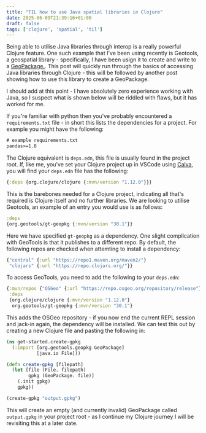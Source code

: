 ```yaml
---
title: "TIL how to use Java spatial libraries in Clojure"
date: 2025-06-09T21:39:16+01:00
draft: false
tags: ['clojure', 'spatial', 'til']
---
```


Being able to utilise Java libraries through interop is a really powerful Clojure feature. One such example that I've been using recently is Geotools, a geospatial library - specifically, I have been usign it to create and write to a [GeoPackage.](https://www.geopackage.org/). This post will quickly run through the basics of accessing Java libraries through Clojure - this will be followed by another post showing how to use this library to create a GeoPackage.

I should add at this point - I have absolutely zero experience working with Java, so I suspect what is shown below will be riddled with flaws, but it has worked for me.

If you're familiar with python then you've probably encountered a `requirements.txt` file - in short this lists the dependencies for a project. For example you might have the following:

```txt
# example requirements.txt
pandas>=1.8
```

The Clojure equivalent is `deps.edn`, this file is usually found in the project root. If, like me, you've set your Clojure project up in VSCode using [Calva](http://caliva.io), you will find your `deps.edn` file has the following:

```clojure
{:deps {org.clojure/clojure {:mvn/version "1.12.0"}}}
```

This is the barebones needed for a Clojure project, indicating all that's required is Clojure itself and no further libraries. We are looking to utilise Geotools, an example of an entry you would use is as follows:

```clojure
:deps
{org.geotools/gt-geopkg {:mvn/version "30.1"}}
```

Here we have specified `gt-geopkg` as a dependency. One slight complication with GeoTools is that it publishes to a different repo. By default, the following repos are checked when attemting to install a dependency:

```clojure
{"central" {:url "https://repo1.maven.org/maven2/"}
 "clojars" {:url "https://repo.clojars.org/"}}
```

To access GeoTools, you need to add the following to your `deps.edn`:

```clojure
{:mvn/repos {"OSGeo" {:url "https://repo.osgeo.org/repository/release"}} ;;new
 :deps
 {org.clojure/clojure {:mvn/version "1.12.0"}
  org.geotools/gt-geopkg {:mvn/version "30.1"}
```

This adds the OSGeo repository - if you now end the current REPL session and jack-in again, the dependency will be installed. We can test this out by creating a new Clojure file and pasting the following in:

```clojure
(ns get-started.create-gpkg
  (:import [org.geotools.geopkg GeoPackage]
           [java.io File]))

(defn create-gpkg [filepath]
  (let [file (File. filepath)
        gpkg (GeoPackage. file)]
    (.init gpkg)
    gpkg))

(create-gpkg "output.gpkg")
```

This will create an empty (and currently invalid) GeoPackage called `output.gpkg` in your project root - as I continue my Clojure journey I will be revisiting this at a later date.
